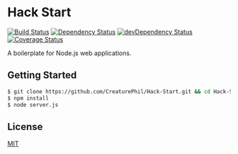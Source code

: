 # Hack Start

[![Build Status](https://travis-ci.org/CreaturePhil/Hack-Start.svg)](https://travis-ci.org/CreaturePhil/Hack-Start)
[![Dependency Status](https://david-dm.org/CreaturePhil/Hack-Start.svg)](https://david-dm.org/CreaturePhil/Hack-Start)
[![devDependency Status](https://david-dm.org/CreaturePhil/Hack-Start/dev-status.svg)](https://david-dm.org/CreaturePhil/Hack-Start#info=devDependencies)
[![Coverage Status](https://coveralls.io/repos/CreaturePhil/Hack-Start/badge.svg)](https://coveralls.io/r/CreaturePhil/Hack-Start)

A boilerplate for Node.js web applications.

## Getting Started

```bash
$ git clone https://github.com/CreaturePhil/Hack-Start.git && cd Hack-Start
$ npm install
$ node server.js
```

## License

[MIT](LICENSE)
